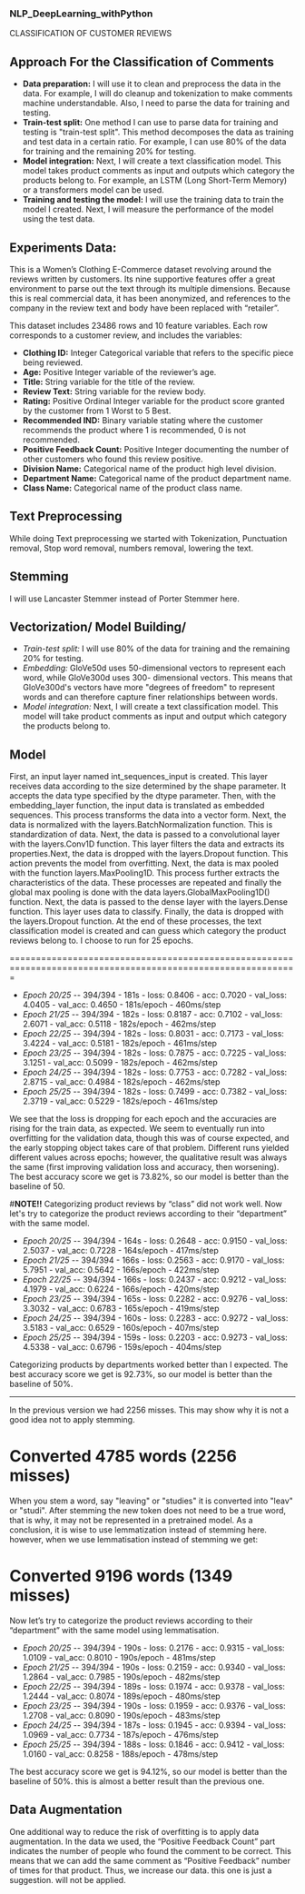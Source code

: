### NLP_DeepLearning_withPython
CLASSIFICATION OF CUSTOMER REVIEWS
## **Approach For the Classification of Comments**
- **Data preparation:** I will use it to clean and preprocess the data in the data. For example, I will do cleanup and tokenization to make comments machine understandable. Also, I need to parse the data for training and testing.
- **Train-test split:** One method I can use to parse data for training and testing is "train-test split". This method decomposes the data as training and test data in a certain ratio. For example, I can use 80% of the data for training and the remaining 20% for testing.
- **Model integration:** Next, I will create a text classification model. This model takes product comments as input and outputs which category the products belong to. For example, an LSTM (Long Short-Term Memory) or a transformers model can be used.
- **Training and testing the model:** I will use the training data to train the model I created. Next, I will measure the performance of the model using the test data.

## **Experiments Data:**
This is a Women’s Clothing E-Commerce dataset revolving around the reviews written by customers. Its nine supportive features offer a great environment to parse out the text through its multiple dimensions. Because this is real commercial data, it has been anonymized, and references to the company in the review text and body have been replaced with “retailer”.

This dataset includes 23486 rows and 10 feature variables. Each row corresponds to a customer review, and includes the variables:

- **Clothing ID:** Integer Categorical variable that refers to the specific piece being reviewed.
- **Age:** Positive Integer variable of the reviewer’s age.
- **Title:** String variable for the title of the review.
- **Review Text:** String variable for the review body.
- **Rating:** Positive Ordinal Integer variable for the product score granted by the customer from 1 Worst to 5 Best.
- **Recommended IND:** Binary variable stating where the customer recommends the product where 1 is recommended, 0 is not recommended.
- **Positive Feedback Count:** Positive Integer documenting the number of other customers who found this review positive.
- **Division Name:** Categorical name of the product high level division.
- **Department Name:** Categorical name of the product department name.
- **Class Name:** Categorical name of the product class name.


## **Text Preprocessing**
While doing Text preprocessing we started with Tokenization, Punctuation removal, Stop word removal, numbers removal, lowering the text.

## **Stemming**
I will use Lancaster Stemmer instead of Porter Stemmer here.

## **Vectorization/ Model Building/**

- *Train-test split:* I will use 80% of the data for training and the remaining 20% for testing.
- *Embedding:* GloVe50d uses 50-dimensional vectors to represent each word, while GloVe300d uses 300- dimensional vectors. This means that GloVe300d's vectors have more "degrees of freedom" to represent words and can therefore capture finer relationships between words. 
- *Model integration:* Next, I will create a text classification model. This model will take product comments as input and output which category the products belong to.
## **Model** 
First, an input layer named int\_sequences\_input is created. This layer receives data according to the size determined by the shape parameter. It accepts the data type specified by the dtype parameter. Then, with the embedding\_layer function, the input data is translated as embedded sequences. This process transforms the data into a vector form. Next, the data is normalized with the layers.BatchNormalization function. This is standardization of data. Next, the data is passed to a convolutional layer with the layers.Conv1D function. This layer filters the data and extracts its properties.Next, the data is dropped with the layers.Dropout function. This action prevents the model from overfitting. Next, the data is max pooled with the function layers.MaxPooling1D. This process further extracts the characteristics of the data. These processes are repeated and finally the global max pooling is done with the data layers.GlobalMaxPooling1D() function. Next, the data is passed to the dense layer with the layers.Dense function. This layer uses data to classify. Finally, the data is dropped with the layers.Dropout function. At the end of these processes, the text classification model is created and can guess which category the product reviews belong to. I choose to run for 25 epochs.

=============================================================================================================
- *Epoch 20/25*
-- 394/394 - 181s - loss: 0.8406 - acc: 0.7020 - val\_loss: 4.0405 - val\_acc: 0.4650 - 181s/epoch - 460ms/step
- *Epoch 21/25*
-- 394/394 - 182s - loss: 0.8187 - acc: 0.7102 - val\_loss: 2.6071 - val\_acc: 0.5118 - 182s/epoch - 462ms/step
- *Epoch 22/25*
-- 394/394 - 182s - loss: 0.8031 - acc: 0.7173 - val\_loss: 3.4224 - val\_acc: 0.5181 - 182s/epoch - 461ms/step
- *Epoch 23/25*
-- 394/394 - 182s - loss: 0.7875 - acc: 0.7225 - val\_loss: 3.1251 - val\_acc: 0.5099 - 182s/epoch - 462ms/step
- *Epoch 24/25*
-- 394/394 - 182s - loss: 0.7753 - acc: 0.7282 - val\_loss: 2.8715 - val\_acc: 0.4984 - 182s/epoch - 462ms/step
- *Epoch 25/25*
-- 394/394 - 182s - loss: 0.7499 - acc: 0.7382 - val\_loss: 2.3719 - val\_acc: 0.5229 - 182s/epoch - 461ms/step


We see that the loss is dropping for each epoch and the accuracies are rising for the train data, as expected. We seem to eventually run into overfitting for the validation data, though this was of course expected, and the early stopping object takes care of that problem. Different runs yielded different values across epochs; however, the qualitative result was always the same (first improving validation loss and accuracy, then worsening). The best accuracy score we get is 73.82%, so our model is better than the baseline of 50.


#**NOTE!!**
Categorizing product reviews by “class” did not work well. Now let's try to categorize the product reviews according to their “department” with the same model.


- *Epoch 20/25*
-- 394/394 - 164s - loss: 0.2648 - acc: 0.9150 - val\_loss: 2.5037 - val\_acc: 0.7228 - 164s/epoch - 417ms/step
- *Epoch 21/25*
-- 394/394 - 166s - loss: 0.2563 - acc: 0.9170 - val\_loss: 5.7951 - val\_acc: 0.5642 - 166s/epoch - 422ms/step
- *Epoch 22/25*
-- 394/394 - 166s - loss: 0.2437 - acc: 0.9212 - val\_loss: 4.1979 - val\_acc: 0.6224 - 166s/epoch - 420ms/step
- *Epoch 23/25*
-- 394/394 - 165s - loss: 0.2282 - acc: 0.9276 - val\_loss: 3.3032 - val\_acc: 0.6783 - 165s/epoch - 419ms/step
- *Epoch 24/25*
-- 394/394 - 160s - loss: 0.2283 - acc: 0.9272 - val\_loss: 3.5183 - val\_acc: 0.6529 - 160s/epoch - 407ms/step
- *Epoch 25/25*
-- 394/394 - 159s - loss: 0.2203 - acc: 0.9273 - val\_loss: 4.5338 - val\_acc: 0.6796 - 159s/epoch - 404ms/step

Categorizing products by departments worked better than I expected. The best accuracy score we get is 92.73%, so our model is better than the baseline of 50%.



------------------------------------------------

In the previous version we had 2256 misses. This may show why it is not a good idea not to apply stemming.

# Converted 4785 words (2256 misses)

When you stem a word, say "leaving" or "studies" it is converted into "leav" or "studi". After stemming the new token does not need to be a true word, that is why, it may not be represented in a pretrained model. As a conclusion, it is wise to use lemmatization instead of stemming here.
however, when we use lemmatisation instead of stemming we get:

# Converted 9196 words (1349 misses)

Now let’s try to categorize the product reviews according to their “department” with the same model using lemmatisation.

- *Epoch 20/25*
-- 394/394 - 190s - loss: 0.2176 - acc: 0.9315 - val\_loss: 1.0109 - val\_acc: 0.8010 - 190s/epoch - 481ms/step
- *Epoch 21/25*
-- 394/394 - 190s - loss: 0.2159 - acc: 0.9340 - val\_loss: 1.2864 - val\_acc: 0.7985 - 190s/epoch - 482ms/step
- *Epoch 22/25*
-- 394/394 - 189s - loss: 0.1974 - acc: 0.9378 - val\_loss: 1.2444 - val\_acc: 0.8074 - 189s/epoch - 480ms/step
- *Epoch 23/25*
-- 394/394 - 190s - loss: 0.1959 - acc: 0.9376 - val\_loss: 1.2708 - val\_acc: 0.8090 - 190s/epoch - 483ms/step
- *Epoch 24/25*
-- 394/394 - 187s - loss: 0.1945 - acc: 0.9394 - val\_loss: 1.0969 - val\_acc: 0.7734 - 187s/epoch - 476ms/step
- *Epoch 25/25*
-- 394/394 - 188s - loss: 0.1846 - acc: 0.9412 - val\_loss: 1.0160 - val\_acc: 0.8258 - 188s/epoch - 478ms/step

The best accuracy score we get is 94.12%, so our model is better than the baseline of 50%. this is almost a better result than the previous one.


## **Data Augmentation**
One additional way to reduce the risk of overfitting is to apply data augmentation. In the data we used, the “Positive Feedback Count” part indicates the number of people who found the comment to be correct. This means that we can add the same comment as “Positive Feedback” number of times for that product. Thus, we increase our data. this one is just a suggestion. will not be applied.
